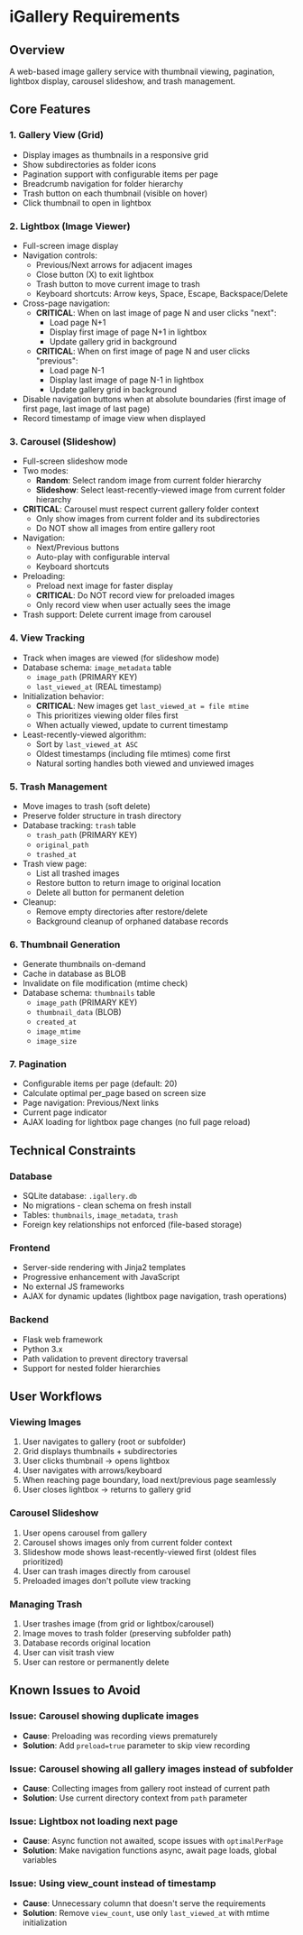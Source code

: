 # iGallery Requirements

## Overview
A web-based image gallery service with thumbnail viewing, pagination, lightbox display, carousel slideshow, and trash management.

## Core Features

### 1. Gallery View (Grid)
- Display images as thumbnails in a responsive grid
- Show subdirectories as folder icons
- Pagination support with configurable items per page
- Breadcrumb navigation for folder hierarchy
- Trash button on each thumbnail (visible on hover)
- Click thumbnail to open in lightbox

### 2. Lightbox (Image Viewer)
- Full-screen image display
- Navigation controls:
  - Previous/Next arrows for adjacent images
  - Close button (X) to exit lightbox
  - Trash button to move current image to trash
  - Keyboard shortcuts: Arrow keys, Space, Escape, Backspace/Delete
- Cross-page navigation:
  - **CRITICAL**: When on last image of page N and user clicks "next":
    - Load page N+1
    - Display first image of page N+1 in lightbox
    - Update gallery grid in background
  - **CRITICAL**: When on first image of page N and user clicks "previous":
    - Load page N-1
    - Display last image of page N-1 in lightbox
    - Update gallery grid in background
- Disable navigation buttons when at absolute boundaries (first image of first page, last image of last page)
- Record timestamp of image view when displayed

### 3. Carousel (Slideshow)
- Full-screen slideshow mode
- Two modes:
  - **Random**: Select random image from current folder hierarchy
  - **Slideshow**: Select least-recently-viewed image from current folder hierarchy
- **CRITICAL**: Carousel must respect current gallery folder context
  - Only show images from current folder and its subdirectories
  - Do NOT show all images from entire gallery root
- Navigation:
  - Next/Previous buttons
  - Auto-play with configurable interval
  - Keyboard shortcuts
- Preloading:
  - Preload next image for faster display
  - **CRITICAL**: Do NOT record view for preloaded images
  - Only record view when user actually sees the image
- Trash support: Delete current image from carousel

### 4. View Tracking
- Track when images are viewed (for slideshow mode)
- Database schema: `image_metadata` table
  - `image_path` (PRIMARY KEY)
  - `last_viewed_at` (REAL timestamp)
- Initialization behavior:
  - **CRITICAL**: New images get `last_viewed_at = file mtime`
  - This prioritizes viewing older files first
  - When actually viewed, update to current timestamp
- Least-recently-viewed algorithm:
  - Sort by `last_viewed_at ASC`
  - Oldest timestamps (including file mtimes) come first
  - Natural sorting handles both viewed and unviewed images

### 5. Trash Management
- Move images to trash (soft delete)
- Preserve folder structure in trash directory
- Database tracking: `trash` table
  - `trash_path` (PRIMARY KEY)
  - `original_path`
  - `trashed_at`
- Trash view page:
  - List all trashed images
  - Restore button to return image to original location
  - Delete all button for permanent deletion
- Cleanup:
  - Remove empty directories after restore/delete
  - Background cleanup of orphaned database records

### 6. Thumbnail Generation
- Generate thumbnails on-demand
- Cache in database as BLOB
- Invalidate on file modification (mtime check)
- Database schema: `thumbnails` table
  - `image_path` (PRIMARY KEY)
  - `thumbnail_data` (BLOB)
  - `created_at`
  - `image_mtime`
  - `image_size`

### 7. Pagination
- Configurable items per page (default: 20)
- Calculate optimal per_page based on screen size
- Page navigation: Previous/Next links
- Current page indicator
- AJAX loading for lightbox page changes (no full page reload)

## Technical Constraints

### Database
- SQLite database: `.igallery.db`
- No migrations - clean schema on fresh install
- Tables: `thumbnails`, `image_metadata`, `trash`
- Foreign key relationships not enforced (file-based storage)

### Frontend
- Server-side rendering with Jinja2 templates
- Progressive enhancement with JavaScript
- No external JS frameworks
- AJAX for dynamic updates (lightbox page navigation, trash operations)

### Backend
- Flask web framework
- Python 3.x
- Path validation to prevent directory traversal
- Support for nested folder hierarchies

## User Workflows

### Viewing Images
1. User navigates to gallery (root or subfolder)
2. Grid displays thumbnails + subdirectories
3. User clicks thumbnail → opens lightbox
4. User navigates with arrows/keyboard
5. When reaching page boundary, load next/previous page seamlessly
6. User closes lightbox → returns to gallery grid

### Carousel Slideshow
1. User opens carousel from gallery
2. Carousel shows images only from current folder context
3. Slideshow mode shows least-recently-viewed first (oldest files prioritized)
4. User can trash images directly from carousel
5. Preloaded images don't pollute view tracking

### Managing Trash
1. User trashes image (from grid or lightbox/carousel)
2. Image moves to trash folder (preserving subfolder path)
3. Database records original location
4. User can visit trash view
5. User can restore or permanently delete

## Known Issues to Avoid

### Issue: Carousel showing duplicate images
- **Cause**: Preloading was recording views prematurely
- **Solution**: Add `preload=true` parameter to skip view recording

### Issue: Carousel showing all gallery images instead of subfolder
- **Cause**: Collecting images from gallery root instead of current path
- **Solution**: Use current directory context from `path` parameter

### Issue: Lightbox not loading next page
- **Cause**: Async function not awaited, scope issues with `optimalPerPage`
- **Solution**: Make navigation functions async, await page loads, global variables

### Issue: Using view_count instead of timestamp
- **Cause**: Unnecessary column that doesn't serve the requirements
- **Solution**: Remove `view_count`, use only `last_viewed_at` with mtime initialization
